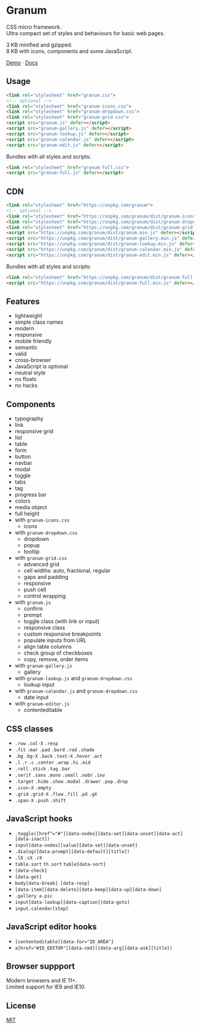 # Granum

CSS micro framework.  
Ultra compact set of styles and behaviours for basic web pages.

3 KB minified and gzipped.  
8 KB with icons, components and some JavaScript.

[Demo](https://vvvkor.github.io/granum/) · [Docs](https://github.com/vvvkor/granum/blob/master/docs/docs.md)

## Usage

```html
<link rel="stylesheet" href="granum.css">
<!-- optional -->
<link rel="stylesheet" href="granum-icons.css">
<link rel="stylesheet" href="granum-dropdown.css">
<link rel="stylesheet" href="granum-grid.css">
<script src="granum.js" defer></script>
<script src="granum-gallery.js" defer></script>
<script src="granum-lookup.js" defer></script>
<script src="granum-calendar.js" defer></script>
<script src="granum-edit.js" defer></script>
```

Bundles with all styles and scripts:

```html
<link rel="stylesheet" href="granum-full.css">
<script src="granum-full.js" defer></script>
```

## CDN

```html
<link rel="stylesheet" href="https://unpkg.com/granum">
<!-- optional -->
<link rel="stylesheet" href="https://unpkg.com/granum/dist/granum-icons.min.css">
<link rel="stylesheet" href="https://unpkg.com/granum/dist/granum-dropdown.min.css">
<link rel="stylesheet" href="https://unpkg.com/granum/dist/granum-grid.min.css">
<script src="https://unpkg.com/granum/dist/granum.min.js" defer></script>
<script src="https://unpkg.com/granum/dist/granum-gallery.min.js" defer></script>
<script src="https://unpkg.com/granum/dist/granum-lookup.min.js" defer></script>
<script src="https://unpkg.com/granum/dist/granum-calendar.min.js" defer></script>
<script src="https://unpkg.com/granum/dist/granum-edit.min.js" defer></script>
```

Bundles with all styles and scripts:

```html
<link rel="stylesheet" href="https://unpkg.com/granum/dist/granum-full.min.css">
<script src="https://unpkg.com/granum/dist/granum-full.min.js" defer></script>
```

## Features

- lightweight
- simple class names
- modern
- responsive
- mobile friendly
- semantic
- valid
- cross-browser
- JavaScript is optional
- neutral style
- no floats
- no hacks

## Components

- typography
- link
- responsive grid
- list
- table
- form
- button
- navbar
- modal
- toggle
- tabs
- tag
- progress bar
- colors
- media object
- full height
- with `granum-icons.css`
  - icons
- with `granum-dropdown.css`
  - dropdown
  - popup
  - tooltip
- with `granum-grid.css`
  - advanced grid
  - cell widths: auto, fractional, regular
  - gaps and padding
  - responsive
  - push cell
  - control wrapping
- with `granum.js`
  - confirm
  - prompt 
  - toggle class (with link or input)
  - responsive class
  - custom responsive breakpoints
  - populate inputs from URL
  - align table columns
  - check group of checkboxes
  - copy, remove, order items
- with `granum-gallery.js`
  - gallery
- with `granum-lookup.js` and `granum-dropdown.css`
  - lookup input
- with `granum-calendar.js` and `granum-dropdown.css`
  - date input
- with `granum-editor.js`
  - contenteditable

## CSS classes

- `.row` `.col-X` `.resp`
- `.fit` `.mar` `.pad` `.bord` `.rad` `.shade`
- `.bg` `.bg-X` `.back` `.text-X` `.hover` `.act`
- `.l` `.r` `.c` `.center` `.wrap` `.hi` `.mid` 
- `.roll` `.stick` `.tag` `.bar`
- `.serif` `.sans` `.mono` `.small` `.nobr` `.inv`
- `.target` `.hide` `.show` `.modal` `.drawer` `.pop` `.drop`
- `.icon-X` `.empty`
- `.grid` `.grid-X` `.flow` `.fill` `.pX` `.gX`
- `.span-X` `.push` `.shift`

## JavaScript hooks

- `.toggle([href^="#"][data-nodes][data-set][data-unset][data-act][data-inact])`
- `input[data-nodes][value][data-set][data-unset]`
- `.dialog([data-prompt][data-default][title])`
- `.lX` `.cX` `.rX`
- `table.sort` `th.sort` `table[data-sort]`
- `[data-check]`
- `[data-get]`
- `body[data-break] [data-resp]`
- `[data-item][data-delete][data-keep][data-up][data-down]`
- `.gallery a.pic`
- `input[data-lookup][data-caption][data-goto]`
- `input.calendar[step]`

## JavaScript editor hooks

- `[contenteditable][data-for="ID_AREA"]`
- `a[href="#ID_EDITOR"][data-cmd]([data-arg][data-ask][title])`

## Browser suppport

Modern browsers and IE 11+.  
Limited support for IE9 and IE10.

## License

[MIT](./LICENSE)